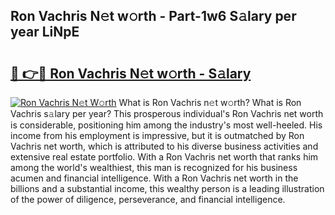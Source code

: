 ## Ron Vachris N𝚎t w𝚘rth - Part-1w6 S𝚊lary per year LiNpE

# <h2><a href="http://gc46qa.nevu.top/?p=Ron+Vachris">🔗 👉🔴 Ron Vachris N𝚎t w𝚘rth - S𝚊lary</a></h2>

[![Ron Vachris N𝚎t W𝚘rth](https://i.imgur.com/Oavwk0R.jpeg)](http://gc46qa.nevu.top/?p=Ron+Vachris)
What is Ron Vachris n𝚎t w𝚘rth? What is Ron Vachris s𝚊lary per year?
This prosperous individual's Ron Vachris net worth is considerable, positioning him among the industry's most well-heeled. His income from his employment is impressive, but it is outmatched by Ron Vachris net worth, which is attributed to his diverse business activities and extensive real estate portfolio. With a Ron Vachris net worth that ranks him among the world's wealthiest, this man is recognized for his business acumen and financial intelligence. With a Ron Vachris net worth in the billions and a substantial income, this wealthy person is a leading illustration of the power of diligence, perseverance, and financial intelligence.
